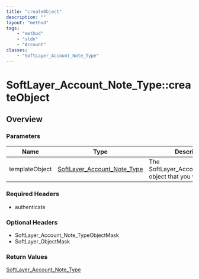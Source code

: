 ```yaml
---
title: "createObject"
description: ""
layout: "method"
tags:
    - "method"
    - "sldn"
    - "Account"
classes:
    - "SoftLayer_Account_Note_Type"
---
```

# SoftLayer_Account_Note_Type::createObject
## Overview 


### Parameters 
|Name | Type | Description |
| --- | --- | --- |
|templateObject| <a href='/reference/datatypes/SoftLayer_Account_Note_Type'>SoftLayer_Account_Note_Type </a>| The SoftLayer_Account_Note_Type object that you wish to create.|


### Required Headers
* authenticate

### Optional Headers
* SoftLayer_Account_Note_TypeObjectMask
* SoftLayer_ObjectMask

### Return Values
<a href='/reference/datatypes/SoftLayer_Account_Note_Type'>SoftLayer_Account_Note_Type </a>


